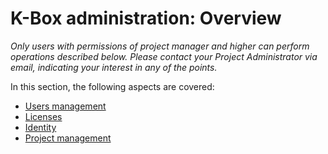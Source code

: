 # K-Box administration: Overview

_Only users with permissions of project manager and higher can perform operations described below. Please contact your Project Administrator via email, indicating your interest in any of the points._

In this section, the following aspects are covered:

- [Users management](./users.md)
- [Licenses](../user/licenses.md)
- [Identity](./identity.md)
- [Project management](./projects.md)